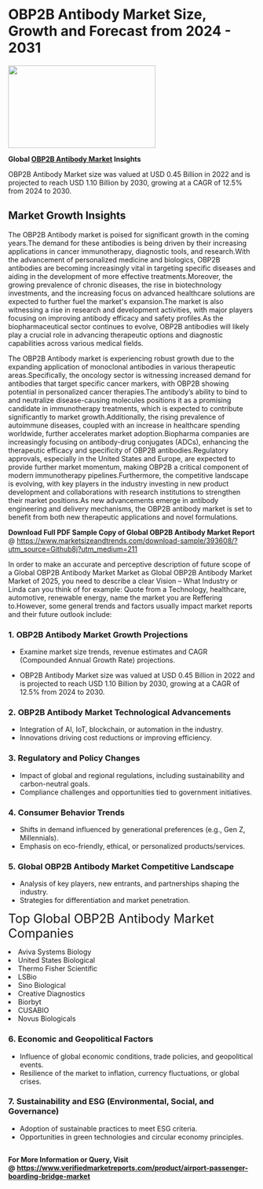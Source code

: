 <H1>OBP2B Antibody Market Size, Growth and Forecast from 2024 - 2031</H1><img class="aligncenter size-medium wp-image-584254" src="https://thirdeyenews.in/wp-content/uploads/2024/09/Global-Market-Research-300x168.jpeg" alt="" width="300" height="168" /><p><strong>Global&nbsp;<a href="https://www.marketsizeandtrends.com/download-sample/393608/?utm_source=Github8j?utm_medium=211">OBP2B Antibody Market</a> Insights</strong></p><p>OBP2B Antibody Market size was valued at USD 0.45 Billion in 2022 and is projected to reach USD 1.10 Billion by 2030, growing at a CAGR of 12.5% from 2024 to 2030.</p><p><h2>Market Growth Insights</h2> <p>The OBP2B Antibody market is poised for significant growth in the coming years.The demand for these antibodies is being driven by their increasing applications in cancer immunotherapy, diagnostic tools, and research.With the advancement of personalized medicine and biologics, OBP2B antibodies are becoming increasingly vital in targeting specific diseases and aiding in the development of more effective treatments.Moreover, the growing prevalence of chronic diseases, the rise in biotechnology investments, and the increasing focus on advanced healthcare solutions are expected to further fuel the market's expansion.The market is also witnessing a rise in research and development activities, with major players focusing on improving antibody efficacy and safety profiles.As the biopharmaceutical sector continues to evolve, OBP2B antibodies will likely play a crucial role in advancing therapeutic options and diagnostic capabilities across various medical fields.</p> <p>The OBP2B Antibody market is experiencing robust growth due to the expanding application of monoclonal antibodies in various therapeutic areas.Specifically, the oncology sector is witnessing increased demand for antibodies that target specific cancer markers, with OBP2B showing potential in personalized cancer therapies.The antibody’s ability to bind to and neutralize disease-causing molecules positions it as a promising candidate in immunotherapy treatments, which is expected to contribute significantly to market growth.Additionally, the rising prevalence of autoimmune diseases, coupled with an increase in healthcare spending worldwide, further accelerates market adoption.Biopharma companies are increasingly focusing on antibody-drug conjugates (ADCs), enhancing the therapeutic efficacy and specificity of OBP2B antibodies.Regulatory approvals, especially in the United States and Europe, are expected to provide further market momentum, making OBP2B a critical component of modern immunotherapy pipelines.Furthermore, the competitive landscape is evolving, with key players in the industry investing in new product development and collaborations with research institutions to strengthen their market positions.As new advancements emerge in antibody engineering and delivery mechanisms, the OBP2B antibody market is set to benefit from both new therapeutic applications and novel formulations.<p><span class=""><strong>Download Full PDF Sample Copy of Global OBP2B Antibody Market Report</strong> @ <a href="https://www.marketsizeandtrends.com/download-sample/393608/?utm_source=Github8j?utm_medium=211" target="_blank">https://www.marketsizeandtrends.com/download-sample/393608/?utm_source=Github8j?utm_medium=211</a></span></p><p>In order to make an accurate and perceptive description of future scope of a Global&nbsp;OBP2B Antibody Market Market as Global&nbsp;OBP2B Antibody Market Market of 2025, you need to describe a clear Vision &ndash; What Industry or Linda can you think of for example: Quote from a Technology, healthcare, automotive, renewable energy, name the market you are Reffering to.However, some general trends and factors usually impact market reports and their future outlook include:</p><h3>1.&nbsp;<strong>OBP2B Antibody Market Growth Projections</strong></h3><ul><li>Examine market size trends, revenue estimates and CAGR (Compounded Annual Growth Rate) projections.</li><li><p>OBP2B Antibody Market size was valued at USD 0.45 Billion in 2022 and is projected to reach USD 1.10 Billion by 2030, growing at a CAGR of 12.5% from 2024 to 2030.</p></li></ul><h3>2.&nbsp;<strong>OBP2B Antibody Market Technological Advancements</strong></h3><ul><li>Integration of AI, IoT, blockchain, or automation in the industry.</li><li>Innovations driving cost reductions or improving efficiency.</li></ul><h3>3.&nbsp;<strong>Regulatory and Policy Changes</strong></h3><ul><li>Impact of global and regional regulations, including sustainability and carbon-neutral goals.</li><li>Compliance challenges and opportunities tied to government initiatives.</li></ul><h3>4.&nbsp;<strong>Consumer Behavior Trends</strong></h3><ul><li>Shifts in demand influenced by generational preferences (e.g., Gen Z, Millennials).</li><li>Emphasis on eco-friendly, ethical, or personalized products/services.</li></ul><h3>5.&nbsp;<strong>Global OBP2B Antibody Market Competitive Landscape</strong></h3><ul><li>Analysis of key players, new entrants, and partnerships shaping the industry.</li><li>Strategies for differentiation and market penetration.</li></ul><p data-pm-slice="1 1 []"><span style="color: inherit; font-family: inherit; font-size: 25px;">Top Global OBP2B Antibody Market Companies</span></p><div class="" data-test-id=""><p><li>Aviva Systems Biology</li><li> United States Biological</li><li> Thermo Fisher Scientific</li><li> LSBio</li><li> Sino Biological</li><li> Creative Diagnostics</li><li> Biorbyt</li><li> CUSABIO</li><li> Novus Biologicals</li></p></div><h3>6.&nbsp;<strong>Economic and Geopolitical Factors</strong></h3><ul><li>Influence of global economic conditions, trade policies, and geopolitical events.</li><li>Resilience of the market to inflation, currency fluctuations, or global crises.</li></ul><h3>7.&nbsp;<strong>Sustainability and ESG (Environmental, Social, and Governance)</strong></h3><ul><li>Adoption of sustainable practices to meet ESG criteria.</li><li>Opportunities in green technologies and circular economy principles.</li></ul><h2><strong style="font-size: 14px;">For More Information or Query, Visit @&nbsp;</strong><a style="background-color: #ffffff; font-size: 14px;" href="https://www.marketsizeandtrends.com/report/obp2b-antibody-market/" target="_blank">https://www.verifiedmarketreports.com/product/airport-passenger-boarding-bridge-market</a></h2>